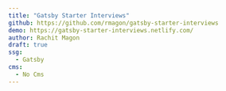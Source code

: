```yaml
---
title: "Gatsby Starter Interviews"
github: https://github.com/rmagon/gatsby-starter-interviews
demo: https://gatsby-starter-interviews.netlify.com/
author: Rachit Magon
draft: true
ssg:
  - Gatsby
cms:
  - No Cms
---
```

